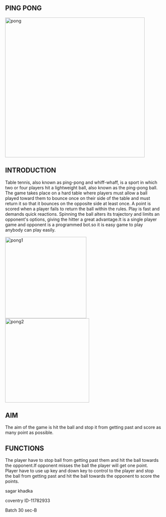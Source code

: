 ## PING PONG
<img width="450" alt="pong" src="https://user-images.githubusercontent.com/84699135/135855384-daedeb65-606f-4c68-8482-56b393899dc4.png">

## INTRODUCTION

Table tennis, also known as ping-pong and whiff-whaff, is a sport in which two or four players hit a lightweight ball, also known as the ping-pong ball. The game takes place on a hard table where players must allow a ball played toward them to bounce once on their side of the table and must return it so that it bounces on the opposite side at least once. A point is scored when a player fails to return the ball within the rules. Play is fast and demands quick reactions. Spinning the ball alters its trajectory and limits an opponent's options, giving the hitter a great advantage.It is a single player game and opponent is a programmed bot.so it is easy game to play anybody can play easily.

<img width="262" alt="pong1" src="https://user-images.githubusercontent.com/84699135/135856078-23efab3b-bacf-4a9e-a639-f7bce38b5612.png">
<img width="271" alt="pong2" src="https://user-images.githubusercontent.com/84699135/135856312-b3c015ab-8bcd-4081-8308-bd6d891858ab.png">


## AIM
 The aim of the game is hit the ball and stop it from getting past and score as many point as possible.

## FUNCTIONS
The player have to stop ball from getting past them and hit the ball towards the opponent.If opponent misses the ball the player will get one point. Player have to use up key and down key to control to the player and stop the ball from getting past and hit the ball towards the opponent to score the points.


sagar khadka

coventry ID-11782933

Batch 30 sec-B
